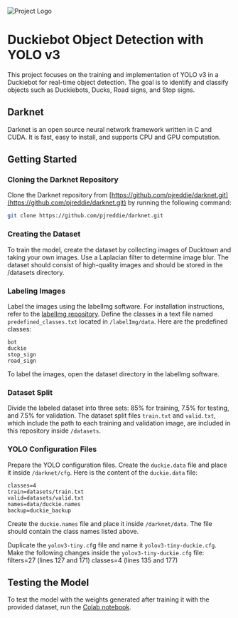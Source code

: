 ![Project Logo](https://drive.google.com/uc?id=1ETWP_aKZDNQQAPC8MeBEC9jGH4u8Vqfz)

# Duckiebot Object Detection with YOLO v3

This project focuses on the training and implementation of YOLO v3 in a Duckiebot for real-time object detection. The goal is to identify and classify objects such as Duckiebots, Ducks, Road signs, and Stop signs.

## Darknet 
Darknet is an open source neural network framework written in C and CUDA. It is fast, easy to install, and supports CPU and GPU computation.

## Getting Started

### Cloning the Darknet Repository

Clone the Darknet repository from [https://github.com/pjreddie/darknet.git](https://github.com/pjreddie/darknet.git) by running the following command:

```bash
git clone https://github.com/pjreddie/darknet.git
```
### Creating the Dataset
To train the model, create the dataset by collecting images of Ducktown and taking your own images. Use a Laplacian filter to determine image blur. The dataset should consist of high-quality images and should be stored in the /datasets directory.

### Labeling Images
Label the images using the labelImg software. For installation instructions, refer to the [labelImg repository](https://github.com/heartexlabs/labelImg). Define the classes in a text file named `predefined_classes.txt` located in `/labelImg/data`. Here are the predefined classes:
```
bot
duckie
stop_sign
road_sign
```
To label the images, open the dataset directory in the labelImg software.

### Dataset Split
Divide the labeled dataset into three sets: 85% for training, 7.5% for testing, and 7.5% for validation. The dataset split files `train.txt` and `valid.txt`, which include the path to each training and validation image, are included in this repository inside `/datasets`.

### YOLO Configuration Files
Prepare the YOLO configuration files. Create the `duckie.data` file and place it inside `/darknet/cfg`. Here is the content of the `duckie.data` file:
```
classes=4
train=datasets/train.txt
valid=datasets/valid.txt
names=data/duckie.names
backup=duckie_backup
```
Create the `duckie.names` file and place it inside `/darknet/data`. The file should contain the class names listed above.

Duplicate the `yolov3-tiny.cf`g file and name it `yolov3-tiny-duckie.cfg`. Make the following changes inside the `yolov3-tiny-duckie.cfg` file:
filters=27 (lines 127 and 171)
classes=4 (lines 135 and 177)

## Testing the Model
To test the model with the weights generated after training it with the provided dataset, run the [Colab notebook](https://colab.research.google.com/drive/1KTiGe3cxPZeqqvHbAlBw8Iej71HOL5aj?usp=sharing).

